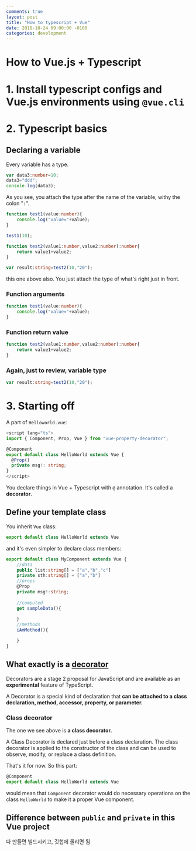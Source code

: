 ```yaml
---
comments: true
layout: post
title: "How to typescript + Vue"
date: 2018-10-24 09:00:00 -0100
categories: development
---
```

# How to Vue.js + Typescript

# 1. Install typescript configs and Vue.js environments using `@vue.cli`

# 2. Typescript basics

## Declaring a variable
Every variable has a type. 
```ts
var data3:number=10;
data3="ddd";
console.log(data3);
```
As you see, you attach the type after the name of the variable, withy the colon "`:`".

```ts
function test1(value:number){
    console.log("value="+value);
}

test1(10);

function test2(value1:number,value2:number):number{
    return value1+value2;
}

var result:string=test2(10,"20");
```
this one above also. You just attach the type of what's right just in front. 

### Function arguments
```ts
function test1(value:number){
    console.log("value="+value);
}
```

### Function return value
```ts
function test2(value1:number,value2:number):number{
    return value1+value2;
}
```

### Again, just to review, variable type
```ts
var result:string=test2(10,"20");
```

# 3. Starting off 
A part of `Helloworld.vue`:
```ts
<script lang="ts">
import { Component, Prop, Vue } from "vue-property-decorator";

@Component
export default class HelloWorld extends Vue {
  @Prop()
  private msg!: string;
}
</script>
```

You declare things in Vue + Typescript with `@` annotation. It's called a **decorator**.

## Define your template class
You inherit `Vue` class:
```ts
export default class HelloWorld extends Vue
```

and it's even simpler to declare class members:
```ts
export default class MyComponent extends Vue {
    //data
    public list:string[] = ["a","b","c"]
    private sth:string[] = ["a","b"]
    //props
	@Prop
    private msg!:string;
    
    //computed
    get sampleData(){
            
    }
    //methods
    iAmMethod(){

    }
}
```

## What exactly is a [decorator](https://www.typescriptlang.org/docs/handbook/decorators.html)
Decorators are a stage 2 proposal for JavaScript and are available as an **experimental** feature of TypeScript.

A Decorator is a special kind of declaration that **can be attached to a class declaration, method, accessor, property, or parameter.**

### Class decorator
The one we see above is **a class decorator.**

A Class Decorator is declared just before a class declaration. The class decorator is applied to the constructor of the class and can be used to observe, modify, or replace a class definition. 

That's it for now. So this part:
```ts
@Component
export default class HelloWorld extends Vue 
```
would mean that `Component` decorator would do necessary operations on the class `HelloWorld` to make it a proper Vue component.

## Difference between `public` and `private` in this Vue project

다 만들면 빌드시키고,
깃헙에 올리면 됨 